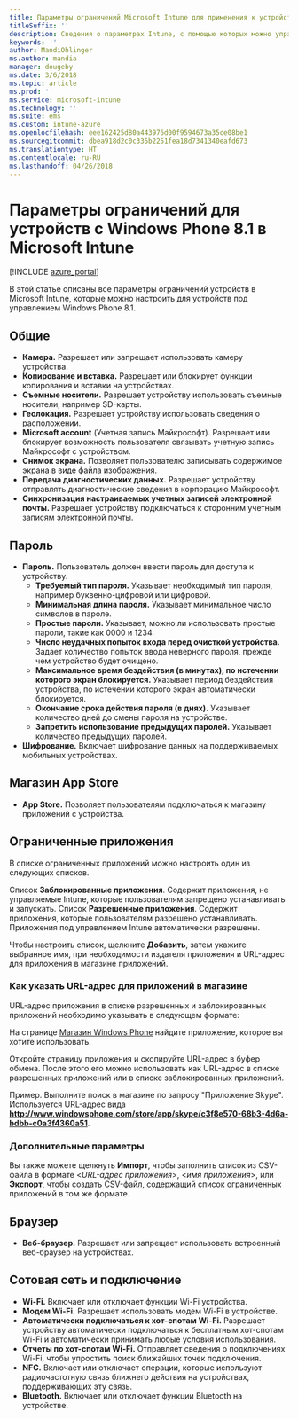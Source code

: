 ```yaml
---
title: Параметры ограничений Microsoft Intune для применения к устройствам Windows Phone 8.1
titleSuffix: ''
description: Сведения о параметрах Intune, с помощью которых можно управлять параметрами и работой устройств Windows Phone 8.1.
keywords: ''
author: MandiOhlinger
ms.author: mandia
manager: dougeby
ms.date: 3/6/2018
ms.topic: article
ms.prod: ''
ms.service: microsoft-intune
ms.technology: ''
ms.suite: ems
ms.custom: intune-azure
ms.openlocfilehash: eee162425d80a443976d00f9594673a35ce08be1
ms.sourcegitcommit: dbea918d2c0c335b2251fea18d7341340eafd673
ms.translationtype: HT
ms.contentlocale: ru-RU
ms.lasthandoff: 04/26/2018
---
```

# <a name="microsoft-intune-windows-phone-81-device-restriction-settings"></a>Параметры ограничений для устройств с Windows Phone 8.1 в Microsoft Intune

[!INCLUDE [azure_portal](./includes/azure_portal.md)]

В этой статье описаны все параметры ограничений устройств в Microsoft Intune, которые можно настроить для устройств под управлением Windows Phone 8.1.


## <a name="general"></a>Общие

-   **Камера.** Разрешает или запрещает использовать камеру устройства.
-   **Копирование и вставка.** Разрешает или блокирует функции копирования и вставки на устройствах.
-   **Съемные носители.** Разрешает устройству использовать съемные носители, например SD-карты.
-   **Геолокация.** Разрешает устройству использовать сведения о расположении.
-   **Microsoft account** (Учетная запись Майкрософт). Разрешает или блокирует возможность пользователя связывать учетную запись Майкрософт с устройством.
-   **Снимок экрана.** Позволяет пользователю записывать содержимое экрана в виде файла изображения.
-   **Передача диагностических данных.** Разрешает устройству отправлять диагностические сведения в корпорацию Майкрософт.
-   **Синхронизация настраиваемых учетных записей электронной почты.** Разрешает устройству подключаться к сторонним учетным записям электронной почты.

## <a name="password"></a>Пароль

-   **Пароль.** Пользователь должен ввести пароль для доступа к устройству.
    -   **Требуемый тип пароля.** Указывает необходимый тип пароля, например буквенно-цифровой или цифровой.
    -   **Минимальная длина пароля.** Указывает минимальное число символов в пароле.
    -   **Простые пароли.** Указывает, можно ли использовать простые пароли, такие как 0000 и 1234.
    -   **Число неудачных попыток входа перед очисткой устройства.** Задает количество попыток ввода неверного пароля, прежде чем устройство будет очищено.
    -   **Максимальное время бездействия (в минутах), по истечении которого экран блокируется.** Указывает период бездействия устройства, по истечении которого экран автоматически блокируется.
    -   **Окончание срока действия пароля (в днях).** Указывает количество дней до смены пароля на устройстве.
    -   **Запретить использование предыдущих паролей.** Указывает количество предыдущих паролей.
-   **Шифрование.** Включает шифрование данных на поддерживаемых мобильных устройствах.

## <a name="app-store"></a>Магазин App Store

-   **App Store.** Позволяет пользователям подключаться к магазину приложений с устройства.

## <a name="restricted-apps"></a>Ограниченные приложения

В списке ограниченных приложений можно настроить один из следующих списков.

Список **Заблокированные приложения**. Содержит приложения, не управляемые Intune, которые пользователям запрещено устанавливать и запускать.
Список **Разрешенные приложения**. Содержит приложения, которые пользователям разрешено устанавливать. Приложения под управлением Intune автоматически разрешены.

Чтобы настроить список, щелкните **Добавить**, затем укажите выбранное имя, при необходимости издателя приложения и URL-адрес для приложения в магазине приложений.

### <a name="how-to-specify-the-url-to-an-app-in-the-store"></a>Как указать URL-адрес для приложений в магазине

URL-адрес приложения в списке разрешенных и заблокированных приложений необходимо указывать в следующем формате:

На странице [Магазин Windows Phone](https://www.microsoft.com/store/apps/windows-phone) найдите приложение, которое вы хотите использовать.

Откройте страницу приложения и скопируйте URL-адрес в буфер обмена. После этого его можно использовать как URL-адрес в списке разрешенных приложений или в списке заблокированных приложений.

Пример. Выполните поиск в магазине по запросу "Приложение Skype". Используется URL-адрес вида **http://www.windowsphone.com/store/app/skype/c3f8e570-68b3-4d6a-bdbb-c0a3f4360a51**.



### <a name="additional-options"></a>Дополнительные параметры

Вы также можете щелкнуть **Импорт**, чтобы заполнить список из CSV-файла в формате <*URL-адрес приложения*>, <*имя приложения*>, <app publisher> или **Экспорт**, чтобы создать CSV-файл, содержащий список ограниченных приложений в том же формате.


## <a name="browser"></a>Браузер

-   **Веб-браузер.** Разрешает или запрещает использовать встроенный веб-браузер на устройствах.

## <a name="cellular-and-connectivity"></a>Сотовая сеть и подключение

-   **Wi-Fi.** Включает или отключает функции Wi-Fi устройства.
-   **Модем Wi-Fi.** Разрешает использовать модем Wi-Fi в устройстве.
-   **Автоматически подключаться к хот-спотам Wi-Fi.** Разрешает устройству автоматически подключаться к бесплатным хот-спотам Wi-Fi и автоматически принимать любые условия использования.
-   **Отчеты по хот-спотам Wi-Fi.** Отправляет сведения о подключениях Wi-Fi, чтобы упростить поиск ближайших точек подключения.
-   **NFC.** Включает или отключает операции, которые используют радиочастотную связь ближнего действия на устройствах, поддерживающих эту связь.
-   **Bluetooth.** Включает или отключает функции Bluetooth на устройстве.
